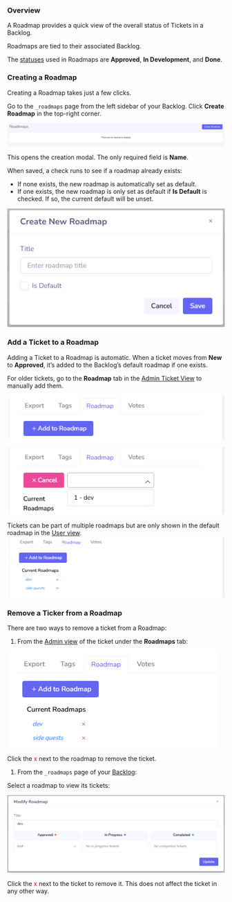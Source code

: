 ### Overview
A Roadmap provides a quick view of the overall status of Tickets in a Backlog.

Roadmaps are tied to their associated Backlog.

The [statuses]() used in Roadmaps are **Approved**, **In Development**, and **Done**.

### Creating a Roadmap

Creating a Roadmap takes just a few clicks.

Go to the `_roadmaps` page from the left sidebar of your Backlog. Click **Create Roadmap** in the top-right corner.

![Create Roadmap](image.png)

This opens the creation modal. The only required field is **Name**.

When saved, a check runs to see if a roadmap already exists:
- If none exists, the new roadmap is automatically set as default.
- If one exists, the new roadmap is only set as default if **Is Default** is checked. If so, the current default will be unset.

![Create Roadmap Modal](image-1.png)

### Add a Ticket to a Roadmap
Adding a Ticket to a Roadmap is automatic. When a ticket moves from **New** to **Approved**, it’s added to the Backlog’s default roadmap if one exists.

For older tickets, go to the **Roadmap** tab in the [Admin Ticket View]() to manually add them.

![Add Ticket to Roadmap 1](image-3.png)

![Add Ticket to Roadmap 2](image-2.png)

Tickets can be part of multiple roadmaps but are only shown in the default roadmap in the [User view]().
![Multi-roadmap Ticket](image-4.png)

### Remove a Ticker from a Roadmap

There are two ways to remove a ticket from a Roadmap:

1. From the [Admin view]() of the ticket under the **Roadmaps** tab:

![Remove Roadmap](image-5.png)

Click the <span style="color: red">x</span> next to the roadmap to remove the ticket.

1. From the `_roadmaps` page of your [Backlog]():

Select a roadmap to view its tickets:

![Modify Roadmap](image-6.png)

Click the <span style="color: red">x</span> next to the ticket to remove it. This does not affect the ticket in any other way.
